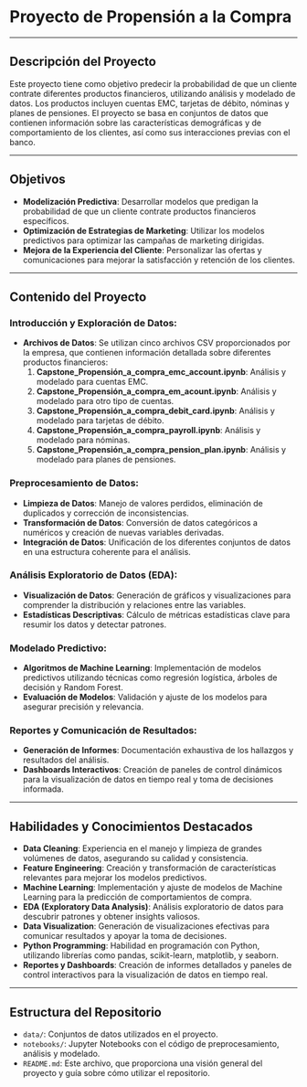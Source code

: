 # Proyecto de Propensión a la Compra

---

## Descripción del Proyecto

Este proyecto tiene como objetivo predecir la probabilidad de que un cliente contrate diferentes productos financieros, utilizando análisis y modelado de datos. Los productos incluyen cuentas EMC, tarjetas de débito, nóminas y planes de pensiones. El proyecto se basa en conjuntos de datos que contienen información sobre las características demográficas y de comportamiento de los clientes, así como sus interacciones previas con el banco.

---

## Objetivos

- **Modelización Predictiva**: Desarrollar modelos que predigan la probabilidad de que un cliente contrate productos financieros específicos.
- **Optimización de Estrategias de Marketing**: Utilizar los modelos predictivos para optimizar las campañas de marketing dirigidas.
- **Mejora de la Experiencia del Cliente**: Personalizar las ofertas y comunicaciones para mejorar la satisfacción y retención de los clientes.

---

## Contenido del Proyecto

### Introducción y Exploración de Datos:

- **Archivos de Datos**: Se utilizan cinco archivos CSV proporcionados por la empresa, que contienen información detallada sobre diferentes productos financieros:
    1. **Capstone_Propensión_a_compra_emc_account.ipynb**: Análisis y modelado para cuentas EMC.
    2. **Capstone_Propensión_a_compra_em_acount.ipynb**: Análisis y modelado para otro tipo de cuentas.
    3. **Capstone_Propensión_a_compra_debit_card.ipynb**: Análisis y modelado para tarjetas de débito.
    4. **Capstone_Propensión_a_compra_payroll.ipynb**: Análisis y modelado para nóminas.
    5. **Capstone_Propensión_a_compra_pension_plan.ipynb**: Análisis y modelado para planes de pensiones.

### Preprocesamiento de Datos:

- **Limpieza de Datos**: Manejo de valores perdidos, eliminación de duplicados y corrección de inconsistencias.
- **Transformación de Datos**: Conversión de datos categóricos a numéricos y creación de nuevas variables derivadas.
- **Integración de Datos**: Unificación de los diferentes conjuntos de datos en una estructura coherente para el análisis.

### Análisis Exploratorio de Datos (EDA):

- **Visualización de Datos**: Generación de gráficos y visualizaciones para comprender la distribución y relaciones entre las variables.
- **Estadísticas Descriptivas**: Cálculo de métricas estadísticas clave para resumir los datos y detectar patrones.

### Modelado Predictivo:

- **Algoritmos de Machine Learning**: Implementación de modelos predictivos utilizando técnicas como regresión logística, árboles de decisión y Random Forest.
- **Evaluación de Modelos**: Validación y ajuste de los modelos para asegurar precisión y relevancia.

### Reportes y Comunicación de Resultados:

- **Generación de Informes**: Documentación exhaustiva de los hallazgos y resultados del análisis.
- **Dashboards Interactivos**: Creación de paneles de control dinámicos para la visualización de datos en tiempo real y toma de decisiones informada.

---

## Habilidades y Conocimientos Destacados

- **Data Cleaning**: Experiencia en el manejo y limpieza de grandes volúmenes de datos, asegurando su calidad y consistencia.
- **Feature Engineering**: Creación y transformación de características relevantes para mejorar los modelos predictivos.
- **Machine Learning**: Implementación y ajuste de modelos de Machine Learning para la predicción de comportamientos de compra.
- **EDA (Exploratory Data Analysis)**: Análisis exploratorio de datos para descubrir patrones y obtener insights valiosos.
- **Data Visualization**: Generación de visualizaciones efectivas para comunicar resultados y apoyar la toma de decisiones.
- **Python Programming**: Habilidad en programación con Python, utilizando librerías como pandas, scikit-learn, matplotlib, y seaborn.
- **Reportes y Dashboards**: Creación de informes detallados y paneles de control interactivos para la visualización de datos en tiempo real.

---

## Estructura del Repositorio

- `data/`: Conjuntos de datos utilizados en el proyecto.
- `notebooks/`: Jupyter Notebooks con el código de preprocesamiento, análisis y modelado.
- `README.md`: Este archivo, que proporciona una visión general del proyecto y guía sobre cómo utilizar el repositorio.
